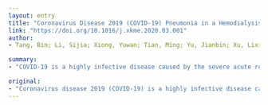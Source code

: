 ```yaml
---
layout: entry
title: "Coronavirus Disease 2019 (COVID-19) Pneumonia in a Hemodialysis Patient"
link: "https://doi.org/10.1016/j.xkme.2020.03.001"
author:
- Tang, Bin; Li, Sijia; Xiong, Yuwan; Tian, Ming; Yu, Jianbin; Xu, Lixia; Zhang, Li; Li, Zhuo; Ma, Jianchao; Wen, Feng; Feng, Zhonglin; Liang, Xinling; Shi, Wei; Liu, Shuangxin

summary:
- "COVID-19 is a highly infective disease caused by the severe acute respiratory syndrome coronavirus 2 virus (SARS-CoV-2). Limited data are available for hemodialysis patients. The diagnosis, infection control, and treatment are discussed in this report. We conclude with recommendations for how a dialysis facility can respond based on our experiences. Previous studies on the disease were based. on information from the general population."

original:
- "Coronavirus disease 2019 (COVID-19) is a highly infective disease caused by the severe acute respiratory syndrome coronavirus 2 virus (SARS-CoV-2). Previous studies on COVID-19 pneumonia outbreak were based on information from the general population. Limited data are available for hemodialysis patients with COVID-19 pneumonia. This report describes the clinical characteristics of COVID-19 in an in-center hemodialysis patient as well as our experience in implementing steps to prevent the spread of COVID-19 pneumonia among in-center hemodialysis patients. The diagnosis, infection control, and treatment of COVID-19 in hemodialysis patients are discussed in this report, and we conclude with recommendations for how a dialysis facility can respond to COVID-19 based on our experiences."
---
```



